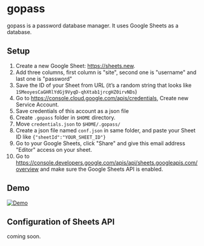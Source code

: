 # gopass
gopass is a password database manager. It uses Google Sheets as a database.

## Setup
1. Create a new Google Sheet: https://sheets.new.
2. Add three columns, first column is "site", second one is "username" and last one is "password"
3. Save the ID of your Sheet from URL (it’s a random string that looks like `1SMeoyesCaGHRlYdGj9VyqD-qhXtab1jrcgHZ0irvNDs`)
4. Go to https://console.cloud.google.com/apis/credentials, Create new Service Account.
5. Save credentials of this account as a json file
6. Create `.gopass` folder in `$HOME` directory. 
7. Move `credentials.json` to `$HOME/.gopass/`
8. Create a json file named `conf.json` in same folder, and paste your Sheet ID like `{"sheetId":"YOUR_SHEET_ID"}`
9. Go to your Google Sheets, click "Share" and give this email address "Editor" access on your sheet.
10. Go to https://console.developers.google.com/apis/api/sheets.googleapis.com/overview and make sure the Google Sheets API is enabled.




## Demo
[![Demo](https://img.youtube.com/vi/gLtd0f_lEhA/0.jpg)](https://www.youtube.com/watch?v=gLtd0f_lEhA)

## Configuration of Sheets API
coming soon.
